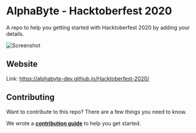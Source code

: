 # AlphaByte - Hacktoberfest 2020

A repo to help you getting started with Hacktoberfest 2020 by adding your details.

![Screenshot](https://i.ibb.co/CVtybY1/image.png)

## Website
Link: https://alphabyte-dev.github.io/Hacktoberfest-2020/

## Contributing

Want to contribute to this repo? There are a few things you need to know.

We wrote a [**contribution guide**](https://github.com/AlphaByte-dev/Hacktoberfest-2020/blob/main/CONTRIBUTING.md) to help you get started.
